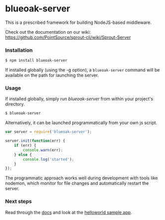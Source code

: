 blueoak-server
======

This is a prescribed framework for building NodeJS-based middleware.

Check out the documentation on our wiki: https://github.com/PointSource/sprout-cli/wiki/Sprout-Server

### Installation

```bash
$ npm install blueoak-server
```

If installed globally (using the -g option), a `blueoak-server` command will be available on the path for launching the server.

### Usage

If installed globally, simply run *blueoak-server* from within your project's directory.

```bash
$ blueoak-server
```

Alternatively, it can be launched programmatically from your own js script.


```js
var server = require('blueoak-server');

server.init(function(err) {
    if (err) {
        console.warn(err);
    } else {
        console.log('started');
    }
});
```

The programmatic approach works well during development with tools like nodemon,
which monitor for file changes and automatically restart the server.

### Next steps

Read through the [docs](https://github.com/PointSource/sprout-cli/wiki/Sprout-Server) and look at the [helloworld sample app](./examples/helloworld/).
